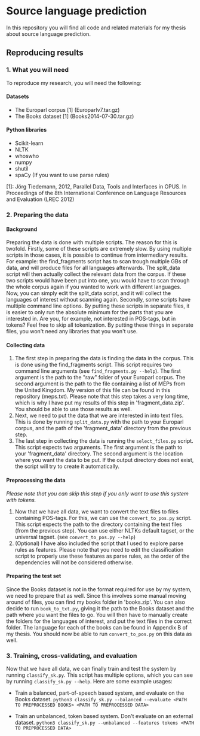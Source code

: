 # Source language prediction

In this repository you will find all code and related materials for my thesis about source language prediction.

## Reproducing results
### 1. What you will need
To reproduce my research, you will need the following:

#### Datasets
 * The Europarl corpus [1] (Europarlv7.tar.gz)
 * The Books dataset [1] (Books2014-07-30.tar.gz)

#### Python libraries
 * Scikit-learn
 * NLTK
 * whoswho
 * numpy
 * shutil
 * spaCy (If you want to use parse rules)
 
[1]: Jörg Tiedemann, 2012, Parallel Data, Tools and Interfaces in OPUS. In Proceedings of the 8th International Conference on Language Resources and Evaluation (LREC 2012)

### 2. Preparing the data

#### Background
Preparing the data is done with multiple scripts. The reason for this is twofold.
Firstly, some of these scripts are extremely slow. By using multiple scripts in those cases, it is possible to continue from intermediary results. For example: the find_fragments script has to scan trough multiple GBs of data, and will produce files for all languages afterwards. The split_data script will then actually collect the relevant data from the corpus. If these two scripts would have been put into one, you would have to scan through the whole corpus again if you wanted to work with different languages. Now, you can simply edit the split_data script, and it will collect the languages of interest without scanning again.
Secondly, some scripts have multiple command line options. By putting these scripts in separate files, it is easier to only run the absolute minimum for the parts that you are interested in. Are you, for example, not interested in POS-tags, but in tokens? Feel free to skip all tokenization. By putting these things in separate files, you won't need any libraries that you won't use.

#### Collecting data
1. The first step in preparing the data is finding the data in the corpus. This is done using the find_fragments script. This script requires two command line arguments (see `find_fragments.py --help`). The first argument is the path to the "raw" folder of your Europarl corpus. The second argument is the path to the file containing a list of MEPs from the United Kingdom. My version of this file can be found in this repository (meps.txt). Please note that this step takes a very long time, which is why I have put my results of this step in 'fragment_data.zip'. You should be able to use those results as well.
2. Next, we need to put the data that we are interested in into text files. This is done by running `split_data.py` with the path to your Europarl corpus, and the path of the 'fragment_data' directory from the previous step.
3. The last step in collecting the data is running the `select_files.py` script. This script expects two arguments. The first argument is the path to your 'fragment_data' directory. The second argument is the location where you want the data to be put. If the output directory does not exist, the script will try to create it automatically.

#### Preprocessing the data
_Please note that you can skip this step if you only want to use this system with tokens._
1. Now that we have all data, we want to convert the text files to files containing POS-tags. For this, we can use the `convert_to_pos.py` script. This script expects the path to the directory containing the text files (from the previous step). You can use either NLTKs default tagset, or the universal tagset. (see `convert_to_pos.py --help`)
2. (Optional) I have also included the script that I used to explore parse rules as features. Please note that you need to edit the classification script to properly use these features as parse rules, as the order of the dependencies will not be considered otherwise.

#### Preparing the test set
Since the Books dataset is not in the format required for use by my system, we need to prepare that as well. Since this involves some manual moving around of files, you can find my books folder in 'books.zip'. You can also decide to run `book_to_txt.py`, giving it the path to the Books dataset and the path where you want the files to go. You will then have to manually create the folders for the languages of interest, and put the text files in the correct folder. The language for each of the books can be found in Appendix B of my thesis. You should now be able to run `convert_to_pos.py` on this data as well.

### 3. Training, cross-validating, and evaluation
Now that we have all data, we can finally train and test the system by running `classify_sk.py`. This script has multiple options, which you can see by running `classify_sk.py --help`. Here are some example usages:

 * Train a balanced, part-of-speech based system, and evaluate on the Books dataset.
`python3 classify_sk.py --balanced --evaluate <PATH TO PREPROCESSED BOOKS> <PATH TO PREPROCESSED DATA>`

 * Train an unbalanced, token based system. Don't evaluate on an external dataset.
`python3 classify_sk.py --unbalanced --features tokens <PATH TO PREPROCESSED DATA>`
